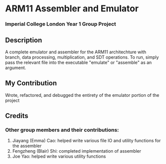 # ARM11 Assembler and Emulator
### Imperial College London Year 1 Group Project

## Description
A complete emulator and assembler for the ARM11 architechture with branch, data processing, multiplication, and SDT operations. To run, simply pass the relevant file into the executable "emulate" or "assemble" as an argument.

## My Contribution
Wrote, refactored, and debugged the entirety of the emulator portion of the project

## Credits
### Other group members and their contributions:
1. Jiayang (Emma) Cao: helped write various file IO and utility functions for the assembler
2. Fengzheng (Blair) Shi: completed implementation of assembler
3. Joe Yao: helped write various utility functions
